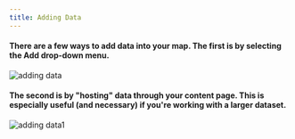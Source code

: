 ```yaml
---
title: Adding Data
---
```


#### There are a few ways to add data into your map. The first is by selecting the Add drop-down menu.
![adding data](/arcgis-online/img/add_data_1.jpg)
<br>

#### The second is by "hosting" data through your content page. This is especially useful (and necessary) if you're working with a larger dataset. 
![adding data1](/arcgis-online/img/add_data_2.jpg)
